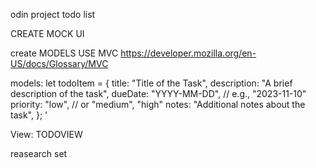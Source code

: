odin project todo list

CREATE MOCK UI

create MODELS
USE MVC
https://developer.mozilla.org/en-US/docs/Glossary/MVC

models:
let todoItem = {
title: "Title of the Task",
description: "A brief description of the task",
dueDate: "YYYY-MM-DD", // e.g., "2023-11-10"
priority: "low", // or "medium", "high"
notes: "Additional notes about the task",
};
'

View:
TODOVIEW

reasearch set
